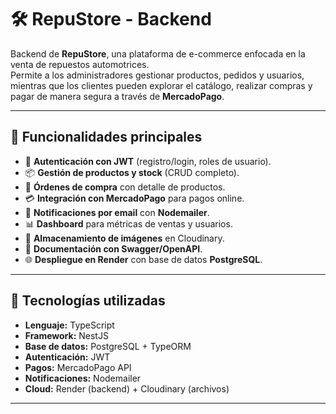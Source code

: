 # 🛠️ RepuStore - Backend

Backend de **RepuStore**, una plataforma de e-commerce enfocada en la venta de repuestos automotrices.  
Permite a los administradores gestionar productos, pedidos y usuarios, mientras que los clientes pueden explorar el catálogo, realizar compras y pagar de manera segura a través de **MercadoPago**.

---

## 🚀 Funcionalidades principales
- 🔑 **Autenticación con JWT** (registro/login, roles de usuario).
- 📦 **Gestión de productos y stock** (CRUD completo).
- 🛒 **Órdenes de compra** con detalle de productos.
- 💳 **Integración con MercadoPago** para pagos online.
- 📧 **Notificaciones por email** con **Nodemailer**.
- 📊 **Dashboard** para métricas de ventas y usuarios.
- 📂 **Almacenamiento de imágenes** en Cloudinary.
- 📝 **Documentación con Swagger/OpenAPI**.
- 🌐 **Despliegue en Render** con base de datos **PostgreSQL**.

---

## 🧰 Tecnologías utilizadas
- **Lenguaje:** TypeScript  
- **Framework:** NestJS  
- **Base de datos:** PostgreSQL + TypeORM  
- **Autenticación:** JWT  
- **Pagos:** MercadoPago API  
- **Notificaciones:** Nodemailer  
- **Cloud:** Render (backend) + Cloudinary (archivos)  

---
